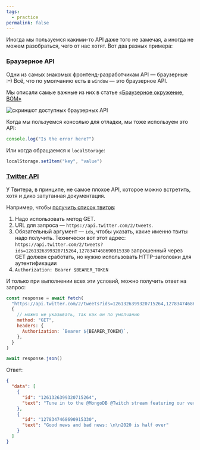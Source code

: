 ```yaml
---
tags:
  - practice
permalink: false
---
```


Иногда мы пользуемся какими-то API даже того не замечая, а иногда не можем разобраться, чего от нас хотят. Вот два разных примера:

### Браузерное API

Одни из самых знакомых фронтенд-разработчикам API — браузерные :–) Всё, что по умолчанию есть в `window` — это браузерное API.

Мы описали самые важные из них в статье [«Браузерное окружение, BOM»](/js/articles/bom)

![скриншот доступных браузерных API](images/screenshot.png)

Когда мы пользуемся консолью для отладки, мы тоже используем это API:

```js
console.log("Is the error here?")
```

Или когда обращаемся к `localStorage`:

```js
localStorage.setItem("key", "value")
```

### [Twitter API](https://developer.twitter.com/en/docs/twitter-api)

У Твитера, в принципе, не самое плохое API, которое можно встретить, хотя и дико запутанная документация.

Например, чтобы [получить список твитов](https://developer.twitter.com/en/docs/twitter-api/tweets/lookup/api-reference/get-tweets):

1. Надо использовать метод GET.
2. URL для запроса — `https://api.twitter.com/2/tweets`.
3. Обязательный аргумент — `ids`, чтобы указать, какие именно твиты надо получить. Технически вот этот адрес: `https://api.twitter.com/2/tweets?ids=1261326399320715264,1278347468690915330` запрошенный через GET должен сработать, но нужно использовать HTTP-заголовки для аутентификации
4. `Authorization: Bearer $BEARER_TOKEN`

И только при выполнении всех эти условий, можно получить ответ на запрос:

```js
const response = await fetch(
  "https://api.twitter.com/2/tweets?ids=1261326399320715264,1278347468690915330",
  {
    // можно не указывать, так как он по умолчанию
    method: "GET",
    headers: {
      Authorization: `Bearer ${BEARER_TOKEN}`,
    },
  }
)

await response.json()
```

Ответ:

```json
{
  "data": [
    {
      "id": "1261326399320715264",
      "text": "Tune in to the @MongoDB @Twitch stream featuring our very own @suhemparack to learn about Twitter Developer Labs - starting now! https://t.co/fAWpYi3o5O"
    },
    {
      "id": "1278347468690915330",
      "text": "Good news and bad news: \n\n2020 is half over"
    }
  ]
}
```
